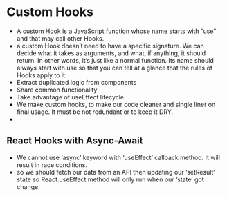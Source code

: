 # Custom Hooks

* A custom Hook is a JavaScript function whose name starts with ”use” and that may call other Hooks. 
* a custom Hook doesn’t need to have a specific signature. We can decide what it takes as arguments, and what, if anything, it should return. In other words, it’s just like a normal function. Its name should always start with use so that you can tell at a glance that the rules of Hooks apply to it.
* Extract duplicated logic from components
* Share common functionality
* Take advantage of useEffect lifecycle
* We make custom hooks, to make our code cleaner and single liner on final usage. It must be not redundant or to keep it DRY.
* 


## React Hooks with Async-Await
- We cannot use ‘async’ keyword with ‘useEffect’ callback method. It will result in race conditions.
- so we should fetch our data from an API then updating our ‘setResult’ state
so React.useEffect method will only run when our ‘state’ got change.
 
